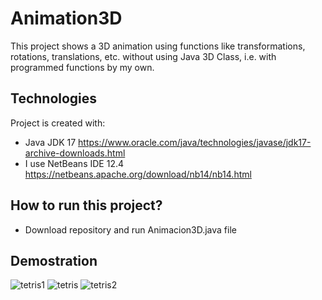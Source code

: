 # Animation3D
This project shows a 3D animation using functions like transformations, rotations, translations, etc. without using Java 3D Class, i.e. with programmed functions by my own.

## Technologies
Project is created with:
* Java JDK 17 https://www.oracle.com/java/technologies/javase/jdk17-archive-downloads.html
* I use NetBeans IDE 12.4 https://netbeans.apache.org/download/nb14/nb14.html

## How to run this project?
* Download repository and run Animacion3D.java file

## Demostration
![tetris1](https://user-images.githubusercontent.com/31389972/186796841-ba45a051-77ba-4d71-801c-1d22a6d29805.JPG)
![tetris](https://user-images.githubusercontent.com/31389972/186796451-e94f4bbf-10f4-4f9b-8a63-bad172feb325.JPG)
![tetris2](https://user-images.githubusercontent.com/31389972/186797065-6d18e1c5-b97b-4e83-8880-81e081097b6e.JPG)
